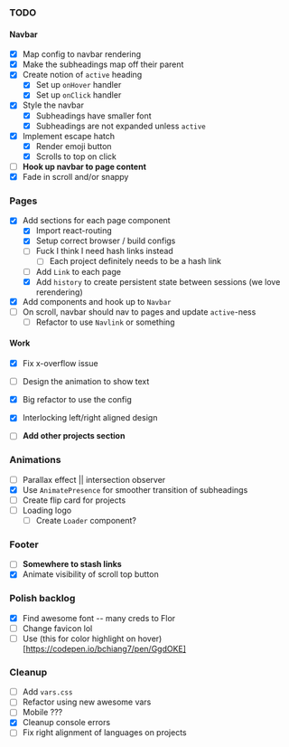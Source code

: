 ### TODO

#### Navbar

- [x] Map config to navbar rendering
- [x] Make the subheadings map off their parent
- [x] Create notion of `active` heading
  - [x] Set up `onHover` handler
  - [x] Set up `onClick` handler
- [x] Style the navbar
  - [x] Subheadings have smaller font
  - [x] Subheadings are not expanded unless `active`
- [x] Implement escape hatch
  - [x] Render emoji button
  - [x] Scrolls to top on click
- [ ] **Hook up navbar to page content**
- [x] Fade in scroll and/or snappy

### Pages

- [x] Add sections for each page component
  - [x] Import react-routing
  - [x] Setup correct browser / build configs
  - [ ] Fuck I think I need hash links instead
    - [ ] Each project definitely needs to be a hash link
  - [ ] Add `Link` to each page
  - [x] Add `history` to create persistent state between sessions (we love rerendering)
- [x] Add components and hook up to `Navbar`
- [ ] On scroll, navbar should nav to pages and update `active`-ness
  - [ ] Refactor to use `Navlink` or something

#### Work

- [x] Fix x-overflow issue
- [ ] Design the animation to show text
- [x] Big refactor to use the config
- [x] Interlocking left/right aligned design

- [ ] **Add other projects section**

### Animations

- [ ] Parallax effect || intersection observer
- [x] Use `AnimatePresence` for smoother transition of subheadings
- [ ] Create flip card for projects
- [ ] Loading logo
  - [ ] Create `Loader` component?

### Footer

- [ ] **Somewhere to stash links**
- [x] Animate visibility of scroll top button

### Polish backlog

- [x] Find awesome font -- many creds to Flor
- [ ] Change favicon lol
- [ ] Use (this for color highlight on hover)[https://codepen.io/bchiang7/pen/GgdOKE]

### Cleanup

- [ ] Add `vars.css`
- [ ] Refactor using new awesome vars
- [ ] Mobile ???
- [x] Cleanup console errors
- [ ] Fix right alignment of languages on projects
